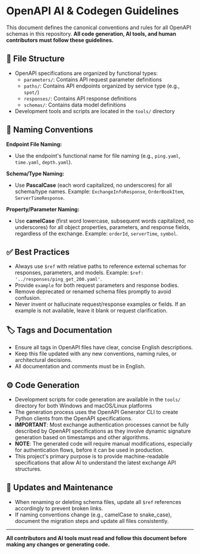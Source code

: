 # OpenAPI AI & Codegen Guidelines

This document defines the canonical conventions and rules for all OpenAPI schemas in this repository. **All code generation, AI tools, and human contributors must follow these guidelines.**

## 📁 File Structure

- OpenAPI specifications are organized by functional types:
  - `parameters/`: Contains API request parameter definitions
  - `paths/`: Contains API endpoints organized by service type (e.g., `spot/`)
  - `responses/`: Contains API response definitions
  - `schemas/`: Contains data model definitions
- Development tools and scripts are located in the `tools/` directory

## 📝 Naming Conventions

**Endpoint File Naming:**
- Use the endpoint's functional name for file naming (e.g., `ping.yaml`, `time.yaml`, `depth.yaml`).

**Schema/Type Naming:**
- Use **PascalCase** (each word capitalized, no underscores) for all schema/type names. Example: `ExchangeInfoResponse`, `OrderBookItem`, `ServerTimeResponse`.

**Property/Parameter Naming:**
- Use **camelCase** (first word lowercase, subsequent words capitalized, no underscores) for all object properties, parameters, and response fields, regardless of the exchange. Example: `orderId`, `serverTime`, `symbol`.

## ✅ Best Practices

- Always use `$ref` with relative paths to reference external schemas for responses, parameters, and models. Example: `$ref: '../responses/ping_get_200.yaml'`.
- Provide `example` for both request parameters and response bodies.
- Remove deprecated or renamed schema files promptly to avoid confusion.
- Never invent or hallucinate request/response examples or fields. If an example is not available, leave it blank or request clarification.

## 🏷️ Tags and Documentation

- Ensure all tags in OpenAPI files have clear, concise English descriptions.
- Keep this file updated with any new conventions, naming rules, or architectural decisions.
- All documentation and comments must be in English.

## ⚙️ Code Generation

- Development scripts for code generation are available in the `tools/` directory for both Windows and macOS/Linux platforms
- The generation process uses the OpenAPI Generator CLI to create Python clients from the OpenAPI specifications.
- **IMPORTANT**: Most exchange authentication processes cannot be fully described by OpenAPI specifications as they involve dynamic signature generation based on timestamps and other algorithms.
- **NOTE**: The generated code will require manual modifications, especially for authentication flows, before it can be used in production.
- This project's primary purpose is to provide machine-readable specifications that allow AI to understand the latest exchange API structures.

## 🔄 Updates and Maintenance

- When renaming or deleting schema files, update all `$ref` references accordingly to prevent broken links.
- If naming conventions change (e.g., camelCase to snake_case), document the migration steps and update all files consistently.

---

**All contributors and AI tools must read and follow this document before making any changes or generating code.**
